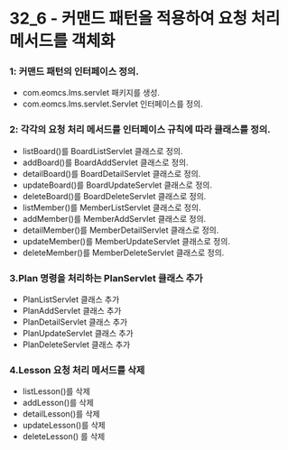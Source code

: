 # 32_6 - 커맨드 패턴을 적용하여 요청 처리 메서드를 객체화



###  1: 커맨드 패턴의 인터페이스 정의.

- com.eomcs.lms.servlet 패키지를 생성.
- com.eomcs.lms.servlet.Servlet 인터페이스를 정의.

###  2: 각각의 요청 처리 메서드를 인터페이스 규칙에 따라 클래스를 정의.

- listBoard()를 BoardListServlet 클래스로 정의.
- addBoard()를 BoardAddServlet 클래스로 정의.
- detailBoard()를 BoardDetailServlet 클래스로 정의.
- updateBoard()를 BoardUpdateServlet 클래스로 정의.
- deleteBoard()를 BoardDeleteServlet 클래스로 정의.
- listMember()를 MemberListServlet 클래스로 정의.
- addMember()를 MemberAddServlet 클래스로 정의.
- detailMember()를 MemberDetailServlet 클래스로 정의.
- updateMember()를 MemberUpdateServlet 클래스로 정의.
- deleteMember()를 MemberDeleteServlet 클래스로 정의.

### 3.Plan 명령을 처리하는 PlanServlet 클래스 추가

- PlanListServlet 클래스 추가
- PlanAddServlet 클래스 추가
- PlanDetailServlet 클래스 추가
- PlanUpdateServlet 클래스 추가
- PlanDeleteServlet 클래스 추가

### 4.Lesson 요청 처리 메서드를 삭제

- listLesson()를 삭제
- addLesson()를 삭제
- detailLesson()를 삭제
- updateLesson()를 삭제
- deleteLesson() 를 삭제
